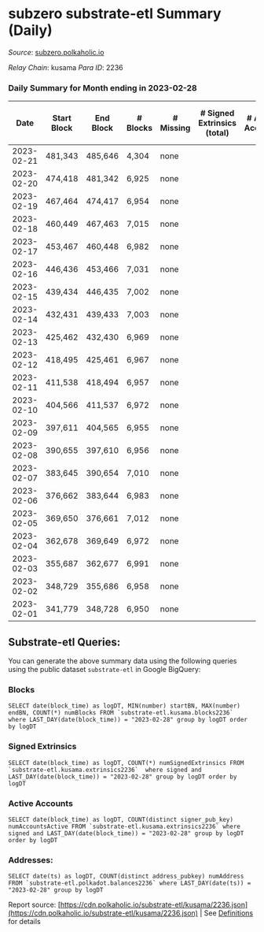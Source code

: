 # subzero substrate-etl Summary (Daily)

_Source_: [subzero.polkaholic.io](https://subzero.polkaholic.io)

*Relay Chain*: kusama
*Para ID*: 2236



### Daily Summary for Month ending in 2023-02-28


| Date | Start Block | End Block | # Blocks | # Missing | # Signed Extrinsics (total) | # Active Accounts | # Addresses with Balances | # Events | # Transfers | # XCM Transfers In | # XCM Transfers Out |
| ---- | ----------- | --------- | -------- | --------- | --------------------------- | ----------------- | ------------------------- | -------- | ----------- | ------------------ | ------------------- |
| 2023-02-21 | 481,343 | 485,646 | 4,304 | none  |  |  |  | 8,613 |   |   |   |
| 2023-02-20 | 474,418 | 481,342 | 6,925 | none  |  |  | 9 | 13,857 |   |   |   |
| 2023-02-19 | 467,464 | 474,417 | 6,954 | none  |  |  | 9 | 13,915 |   |   |   |
| 2023-02-18 | 460,449 | 467,463 | 7,015 | none  |  |  | 9 | 14,037 |   |   |   |
| 2023-02-17 | 453,467 | 460,448 | 6,982 | none  |  |  | 9 | 13,972 |   |   |   |
| 2023-02-16 | 446,436 | 453,466 | 7,031 | none  |  |  | 9 | 14,065 |   |   |   |
| 2023-02-15 | 439,434 | 446,435 | 7,002 | none  |  |  | 9 | 14,011 |   |   |   |
| 2023-02-14 | 432,431 | 439,433 | 7,003 | none  |  |  | 9 | 14,013 |   |   |   |
| 2023-02-13 | 425,462 | 432,430 | 6,969 | none  |  |  | 9 | 13,945 |   |   |   |
| 2023-02-12 | 418,495 | 425,461 | 6,967 | none  |  |  | 9 | 13,941 |   |   |   |
| 2023-02-11 | 411,538 | 418,494 | 6,957 | none  |  |  | 9 | 13,921 |   |   |   |
| 2023-02-10 | 404,566 | 411,537 | 6,972 | none  |  |  | 9 | 13,951 |   |   |   |
| 2023-02-09 | 397,611 | 404,565 | 6,955 | none  |  |  | 9 | 13,918 |   |   |   |
| 2023-02-08 | 390,655 | 397,610 | 6,956 | none  |  |  | 9 | 13,918 |   |   |   |
| 2023-02-07 | 383,645 | 390,654 | 7,010 | none  |  |  | 9 | 14,027 |   |   |   |
| 2023-02-06 | 376,662 | 383,644 | 6,983 | none  |  |  | 9 | 13,973 |   |   |   |
| 2023-02-05 | 369,650 | 376,661 | 7,012 | none  |  |  | 9 | 14,031 |   |   |   |
| 2023-02-04 | 362,678 | 369,649 | 6,972 | none  |  |  | 9 | 13,951 |   |   |   |
| 2023-02-03 | 355,687 | 362,677 | 6,991 | none  |  |  | 9 | 13,989 |   |   |   |
| 2023-02-02 | 348,729 | 355,686 | 6,958 | none  |  |  | 9 | 13,924 |   |   |   |
| 2023-02-01 | 341,779 | 348,728 | 6,950 | none  |  |  | 9 | 13,907 |   |   |   |

## Substrate-etl Queries:
You can generate the above summary data using the following queries using the public dataset `substrate-etl` in Google BigQuery:


### Blocks
```
SELECT date(block_time) as logDT, MIN(number) startBN, MAX(number) endBN, COUNT(*) numBlocks FROM `substrate-etl.kusama.blocks2236`  where LAST_DAY(date(block_time)) = "2023-02-28" group by logDT order by logDT
```


### Signed Extrinsics
```
SELECT date(block_time) as logDT, COUNT(*) numSignedExtrinsics FROM `substrate-etl.kusama.extrinsics2236`  where signed and LAST_DAY(date(block_time)) = "2023-02-28" group by logDT order by logDT
```


### Active Accounts
```
SELECT date(block_time) as logDT, COUNT(distinct signer_pub_key) numAccountsActive FROM `substrate-etl.kusama.extrinsics2236` where signed and LAST_DAY(date(block_time)) = "2023-02-28" group by logDT order by logDT
```


### Addresses:
```
SELECT date(ts) as logDT, COUNT(distinct address_pubkey) numAddress FROM `substrate-etl.polkadot.balances2236` where LAST_DAY(date(ts)) = "2023-02-28" group by logDT
```



Report source: [https://cdn.polkaholic.io/substrate-etl/kusama/2236.json](https://cdn.polkaholic.io/substrate-etl/kusama/2236.json) | See [Definitions](/DEFINITIONS.md) for details
